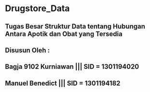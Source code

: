 # Drugstore_Data
Tugas Besar Struktur Data tentang Hubungan Antara Apotik dan Obat yang Tersedia
-------------------------------------------------------------------------------
Disusun Oleh : 
-------------------------------------------------------------------------------
Bagja 9102 Kurniawan  ||| SID = 1301194020 
-------------------------------------------------------------------------------
Manuel Benedict       ||| SID = 1301194182
-------------------------------------------------------------------------------
